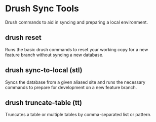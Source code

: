 # Drush Sync Tools
Drush commands to aid in syncing and preparing a local environment.

## drush reset
Runs the basic drush commands to reset your working copy for a new feature branch without syncing a new database.

## drush sync-to-local (stl)
Syncs the database from a given aliased site and runs the necessary commands to prepare for development on a new feature branch.

## drush truncate-table (tt)
Truncates a table or multiple tables by comma-separated list or pattern.

